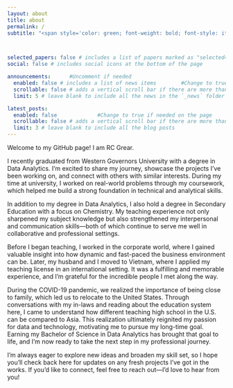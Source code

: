 ```yaml
---
layout: about
title: about
permalink: /
subtitle: "<span style='color: green; font-weight: bold; font-style: italic;'>Affiliations. Address. Contacts. Motto. Etc.</span>"



selected_papers: false # includes a list of papers marked as "selected={true}"           #Change to true if needed on the page
social: false # includes social icons at the bottom of the page              #Change to true if needed on the page

announcements:      #Uncomment if needed
  enabled: false # includes a list of news items        #Change to true if needed on the page
  scrollable: false # adds a vertical scroll bar if there are more than 3 news items         #Change to true if needed on the page
  limit: 5 # leave blank to include all the news in the `_news` folder

latest_posts:
  enabled: false             #Change to true if needed on the page
  scrollable: false # adds a vertical scroll bar if there are more than 3 new posts items       #Change to true if needed on the page
  limit: 3 # leave blank to include all the blog posts
---
```



Welcome to my GitHub page! I am RC Grear.

I recently graduated from Western Governors University with a degree in Data Analytics. I’m excited to share my journey, showcase the projects I’ve been working on, and connect with others with similar interests. During my time at university, I worked on real-world problems through my coursework, which helped me build a strong foundation in technical and analytical skills.

In addition to my degree in Data Analytics, I also hold a degree in Secondary Education with a focus on Chemistry. My teaching experience not only sharpened my subject knowledge but also strengthened my interpersonal and communication skills—both of which continue to serve me well in collaborative and professional settings.

Before I began teaching, I worked in the corporate world, where I gained valuable insight into how dynamic and fast-paced the business environment can be. Later, my husband and I moved to Vietnam, where I applied my teaching license in an international setting. It was a fulfilling and memorable experience, and I’m grateful for the incredible people I met along the way.

During the COVID-19 pandemic, we realized the importance of being close to family, which led us to relocate to the United States. Through conversations with my in-laws and reading about the education system here, I came to understand how different teaching high school in the U.S. can be compared to Asia. This realization ultimately reignited my passion for data and technology, motivating me to pursue my long-time goal. Earning my Bachelor of Science in Data Analytics has brought that goal to life, and I’m now ready to take the next step in my professional journey.

I’m always eager to explore new ideas and broaden my skill set, so I hope you’ll check back here for updates on any fresh projects I’ve got in the works. If you’d like to connect, feel free to reach out—I’d love to hear from you!
